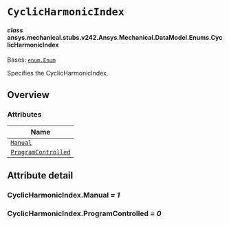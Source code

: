 # `CyclicHarmonicIndex`

<a id="ansys.mechanical.stubs.v242.Ansys.Mechanical.DataModel.Enums.CyclicHarmonicIndex"></a>

#### *class* ansys.mechanical.stubs.v242.Ansys.Mechanical.DataModel.Enums.CyclicHarmonicIndex

Bases: [`enum.Enum`](https://docs.python.org/3/library/enum.html#enum.Enum)

Specifies the CyclicHarmonicIndex.

<!-- !! processed by numpydoc !! -->

<a id="overview"></a>

## Overview

### Attributes

| Name |
| ------------------------------------------------------------------------------------------------------------------------------------------ |
| [`Manual`](#CyclicHarmonicIndex.Manual) |
| [`ProgramControlled`](#CyclicHarmonicIndex.ProgramControlled) |

<a id="attribute-detail"></a>

## Attribute detail

<a id="CyclicHarmonicIndex.Manual"></a>

### CyclicHarmonicIndex.Manual *= 1*

<a id="CyclicHarmonicIndex.ProgramControlled"></a>

### CyclicHarmonicIndex.ProgramControlled *= 0*


